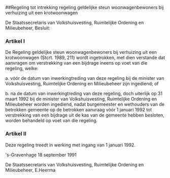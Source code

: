 <meta http-equiv='Content-Type' content='text/html; charset=utf-8' />

##Regeling tot intrekking regeling geldelijke steun woonwagenbewoners bij verhuizing uit een krotwoonwagen

De Staatssecretaris van Volkshuisvesting, Ruimtelijke Ordening en Milieubeheer,   Besluit:    

### Artikel  I  

De Regeling geldelijke steun woonwagenbewoners bij verhuizing uit een krotwoonwagen (Stcrt. 1989, 211) wordt ingetrokken, met dien verstande dat aanvragen om verstrekking van een bijdrage ineens op voet van die regeling, welke: 

a. vóór de datum van inwerkingtreding van deze regeling bij de minister van Volkshuisvesting, Ruimtelijke Ordening en Milieubeheer zijn ingediend; of  

b. na de datum van inwerkingtreding van deze regeling, doch uiterlijk op 31 maart 1992 bij de minister van Volkshuisvesting, Ruimtelijke Ordening en Milieubeheer worden ingediend, nadat burgemeester en wethouders van de betrokken gemeente op de betrokken aanvraag vóór 1 januari 1992 tot verstrekking van een bijdrage uit de kas van de gemeente hebben besloten, worden behandeld op voet van die regeling.    

### Artikel  II  

Deze regeling treedt in werking met ingang van 1 januari 1992.  

's-Gravenhage 
18 september 1991    

De 
Staatssecretaris van Volkshuisvesting, Ruimtelijke Ordening en Milieubeheer, 
E.Heerma    
